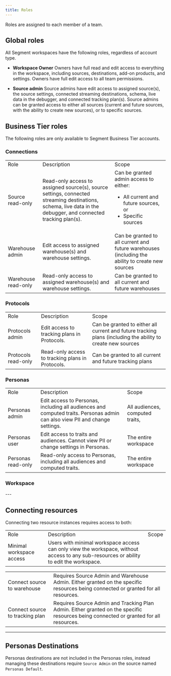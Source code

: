 ```yaml
---
title: Roles
---
```


Roles are assigned to each member of a team.

## Global roles

All Segment workspaces have the following roles, regardless of account type.

  - **Workspace Owner**
    Owners have full read and edit access to everything in the workspace, including sources, destinations, add-on products, and settings. Owners have full edit access to all team permissions.

  - **Source admin**
    Source admins have edit access to assigned source(s), the source settings, connected streaming destinations, schema, live data in the debugger, and connected tracking plan(s). Source admins can be granted access to either all sources (current and future sources, with the ability to create new sources), or to specific sources.


## Business Tier roles

The following roles are only available to Segment Business Tier accounts.

### Connections
<table>
  <tr>
    <td>Role</td>
    <td>Description</td>
    <td>Scope</td>
  </tr>
  <tr>
    <td>Source read-only</td>
    <td>Read-only access to assigned source(s), source settings, connected streaming destinations, schema, live data in the debugger, and connected tracking plan(s).</td>
    <td>Can be granted admin access to either:
<ul><li>All current and future sources, or
<li>Specific sources</li></ul></td>
  </tr>
  <tr>
    <td>Warehouse admin</td>
    <td>Edit access to assigned warehouse(s) and warehouse settings.</td>
    <td>Can be granted to all current and future warehouses (including the ability to create new sources</td>
  </tr>
  <tr>
    <td>Warehouse read-only</td>
    <td>Read-only access to assigned warehouse(s) and warehouse settings.</td>
    <td>Can be granted to all current and future warehouses</td>
  </tr>
</table>

### Protocols

<table>
  <tr>
    <td>Role</td>
    <td>Description</td>
    <td>Scope</td>
  </tr>
  <tr>
    <td>Protocols admin</td>
    <td>Edit access to tracking plans in Protocols.</td>
    <td>Can be granted to either all current and future tracking plans (including the ability to create new sources</td>
  </tr>
  <tr>
    <td>Protocols read-only</td>
    <td>Read-only access to tracking plans in Protocols.</td>
    <td>Can be granted to all current and future tracking plans</td>
  </tr>
</table>

### Personas
<table>
  <tr>
    <td>Role</td>
    <td>Description</td>
    <td>Scope</td>
  </tr>
  <tr>
    <td>Personas admin</td>
    <td>Edit access to Personas, including all audiences and computed traits. Personas admin can also view PII and change settings.</td>
    <td>All audiences, computed traits,</td>
  </tr>
  <tr>
    <td>Personas user</td>
    <td>Edit access to traits and audiences. Cannot view PII or change settings in Personas.</td>
    <td>The entire workspace</td>
  </tr>
  <tr>
    <td>Personas read-only</td>
    <td>Read-only access to Personas,  including all audiences and computed traits.</td>
    <td>The entire workspace</td>
  </tr>
</table>

### Workspace
<table>
  <tr>
    <td>Role</td>
    <td>Description</td>
    <td>Scope</td>
  </tr>
  <tr>
    <td>Minimal workspace access</td>
    <td>Users with minimal workspace access can only view the workspace, without access to any sub-resources or ability to edit the workspace.</td>
---

## Connecting resources

Connecting two resource instances requires access to both:

<table>
  <tr>
    <td>Connect source to warehouse</td>
    <td>Requires Source Admin and Warehouse Admin. Either granted on the specific resources being connected or granted for all resources.</td>
  </tr>
  <tr>
    <td>Connect source to tracking plan</td>
    <td>Requires Source Admin and Tracking Plan Admin. Either granted on the specific resources being connected or granted for all resources. </td>
  </tr>
</table>

---

## Personas Destinations

Personas destinations are not included in the Personas roles, instead managing these destinations require `Source Admin` on the source named `Personas Default`.

